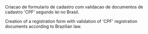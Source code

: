 Criacao de formulario de cadastro com validacao de documentos de cadastro 'CPF' segundo lei no Brasil.

Creation of a registration form with validation of 'CPF' registration documents according to Brazilian law.
